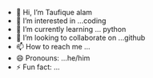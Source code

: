 - 👋 Hi, I’m Taufique alam
- 👀 I’m interested in ...coding
- 🌱 I’m currently learning ... python
- 💞️ I’m looking to collaborate on ...github
- 📫 How to reach me ...
- 😄 Pronouns: ...he/him
- ⚡ Fun fact: ...

<!---
Taufique-art/Taufique-art is a ✨ special ✨ repository because its `README.md` (this file) appears on your GitHub profile.
You can click the Preview link to take a look at your changes.
--->

